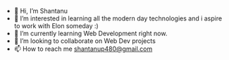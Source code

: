 - 👋 Hi, I’m Shantanu
- 👀 I’m interested in learning all the modern day technologies and i aspire to work with Elon someday :)
- 🌱 I’m currently learning Web Development right now.
- 💞️ I’m looking to collaborate on Web Dev projects 
- 📫 How to reach me shantanup480@gmail.com

<!---
ShantanuWebDev/ShantanuWebDev is a ✨ special ✨ repository because its `README.md` (this file) appears on your GitHub profile.
You can click the Preview link to take a look at your changes.
--->
